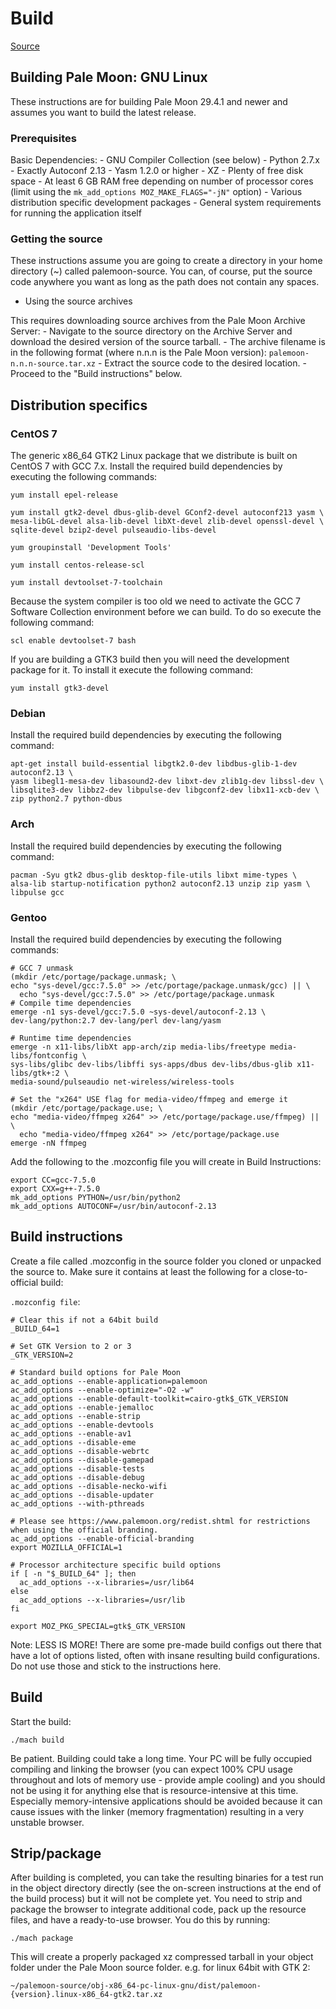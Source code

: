 # Build 

[Source](https://developer.palemoon.org/build/linux/)

## Building Pale Moon: GNU Linux

These instructions are for building Pale Moon 29.4.1 and newer and assumes you want to build the latest release.

### Prerequisites

Basic Dependencies:
    - GNU Compiler Collection (see below)
    - Python 2.7.x
    - Exactly Autoconf 2.13
    - Yasm 1.2.0 or higher
    - XZ
    - Plenty of free disk space
    - At least 6 GB RAM free depending on number of processor cores  (limit using the ```mk_add_options MOZ_MAKE_FLAGS="-jN"``` option)
    - Various distribution specific development packages
    - General system requirements for running the application itself

### Getting the source

These instructions assume you are going to create a directory in your home directory (~) called palemoon-source. You can, of course, put the source code anywhere you want as long as the path does not contain any spaces.

- Using the source archives

This requires downloading source archives from the Pale Moon Archive Server:
    - Navigate to the source directory on the Archive Server and download the desired version of the source tarball.
    - The archive filename is in the following format (where n.n.n is the Pale Moon version): ```palemoon-n.n.n-source.tar.xz```
    - Extract the source code to the desired location.
    - Proceed to the "Build instructions" below.

## Distribution specifics

### CentOS 7

The generic x86_64 GTK2 Linux package that we distribute is built on CentOS 7 with GCC 7.x.
Install the required build dependencies by executing the following commands:

```
yum install epel-release

yum install gtk2-devel dbus-glib-devel GConf2-devel autoconf213 yasm \
mesa-libGL-devel alsa-lib-devel libXt-devel zlib-devel openssl-devel \
sqlite-devel bzip2-devel pulseaudio-libs-devel

yum groupinstall 'Development Tools'

yum install centos-release-scl

yum install devtoolset-7-toolchain
```

Because the system compiler is too old we need to activate the GCC 7 Software Collection environment before we can build. To do so execute the following command:

```
scl enable devtoolset-7 bash
```

If you are building a GTK3 build then you will need the development package for it. To install it execute the following command:

```
yum install gtk3-devel
```

### Debian

Install the required build dependencies by executing the following command:

```
apt-get install build-essential libgtk2.0-dev libdbus-glib-1-dev autoconf2.13 \
yasm libegl1-mesa-dev libasound2-dev libxt-dev zlib1g-dev libssl-dev \
libsqlite3-dev libbz2-dev libpulse-dev libgconf2-dev libx11-xcb-dev \
zip python2.7 python-dbus
```

### Arch

Install the required build dependencies by executing the following command:

```
pacman -Syu gtk2 dbus-glib desktop-file-utils libxt mime-types \
alsa-lib startup-notification python2 autoconf2.13 unzip zip yasm \
libpulse gcc
```

### Gentoo

Install the required build dependencies by executing the following commands:

```
# GCC 7 unmask
(mkdir /etc/portage/package.unmask; \
echo "sys-devel/gcc:7.5.0" >> /etc/portage/package.unmask/gcc) || \
  echo "sys-devel/gcc:7.5.0" >> /etc/portage/package.unmask
# Compile time dependencies
emerge -n1 sys-devel/gcc:7.5.0 ~sys-devel/autoconf-2.13 \
dev-lang/python:2.7 dev-lang/perl dev-lang/yasm

# Runtime time dependencies
emerge -n x11-libs/libXt app-arch/zip media-libs/freetype media-libs/fontconfig \
sys-libs/glibc dev-libs/libffi sys-apps/dbus dev-libs/dbus-glib x11-libs/gtk+:2 \
media-sound/pulseaudio net-wireless/wireless-tools

# Set the "x264" USE flag for media-video/ffmpeg and emerge it
(mkdir /etc/portage/package.use; \
echo "media-video/ffmpeg x264" >> /etc/portage/package.use/ffmpeg) || \
  echo "media-video/ffmpeg x264" >> /etc/portage/package.use
emerge -nN ffmpeg
```

Add the following to the .mozconfig file you will create in Build Instructions:

```
export CC=gcc-7.5.0
export CXX=g++-7.5.0
mk_add_options PYTHON=/usr/bin/python2
mk_add_options AUTOCONF=/usr/bin/autoconf-2.13
```

## Build instructions

Create a file called .mozconfig in the source folder you cloned or unpacked the source to. Make sure it contains at least the following for a close-to-official build:

```.mozconfig file```:

```
# Clear this if not a 64bit build
_BUILD_64=1

# Set GTK Version to 2 or 3
_GTK_VERSION=2

# Standard build options for Pale Moon
ac_add_options --enable-application=palemoon
ac_add_options --enable-optimize="-O2 -w"
ac_add_options --enable-default-toolkit=cairo-gtk$_GTK_VERSION
ac_add_options --enable-jemalloc
ac_add_options --enable-strip
ac_add_options --enable-devtools
ac_add_options --enable-av1
ac_add_options --disable-eme
ac_add_options --disable-webrtc
ac_add_options --disable-gamepad
ac_add_options --disable-tests
ac_add_options --disable-debug
ac_add_options --disable-necko-wifi
ac_add_options --disable-updater
ac_add_options --with-pthreads

# Please see https://www.palemoon.org/redist.shtml for restrictions when using the official branding.
ac_add_options --enable-official-branding
export MOZILLA_OFFICIAL=1

# Processor architecture specific build options
if [ -n "$_BUILD_64" ]; then
  ac_add_options --x-libraries=/usr/lib64
else
  ac_add_options --x-libraries=/usr/lib
fi

export MOZ_PKG_SPECIAL=gtk$_GTK_VERSION
```
Note: LESS IS MORE! There are some pre-made build configs out there that have a lot of options listed, often with insane resulting build configurations. Do not use those and stick to the instructions here.

## Build

Start the build:

```
./mach build
```

Be patient. Building could take a long time. Your PC will be fully occupied compiling and linking the browser (you can expect 100% CPU usage throughout and lots of memory use - provide ample cooling) and you should not be using it for anything else that is resource-intensive at this time. Especially memory-intensive applications should be avoided because it can cause issues with the linker (memory fragmentation) resulting in a very unstable browser.

## Strip/package

After building is completed, you can take the resulting binaries for a test run in the object directory directly (see the on-screen instructions at the end of the build process) but it will not be complete yet. You need to strip and package the browser to integrate additional code, pack up the resource files, and have a ready-to-use browser. You do this by running: 

```
./mach package
```

This will create a properly packaged xz compressed tarball in your object folder under the Pale Moon source folder. e.g. for linux 64bit with GTK 2: 

```
~/palemoon-source/obj-x86_64-pc-linux-gnu/dist/palemoon-{version}.linux-x86_64-gtk2.tar.xz
```
